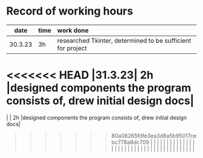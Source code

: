# Record of working hours

| date  | time | work done  |
| :----:|:-----| :-----|
|30.3.23|  3h  |researched Tkinter, determined to be sufficient for project|
<<<<<<< HEAD
|31.3.23|  2h  |designed components the program consists of, drew initial design docs|
=======
|       |  2h  |designed components the program consists of, drew initial design docs|
>>>>>>> 80a08265fdfe3ea3d8a5b95017cebc778a8dc709
|       |      |  |
|       |      |  |
|       |      |  |
|       |      |  |
|       |      |  |
|       |      |  |
|       |      |  |
|       |      |  |
|       |      |  |
|       |      |  | 